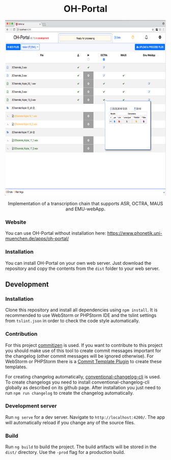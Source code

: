 <h1 align="center">OH-Portal</h1>
<p align="center">
  <img width="600" height="550" src="https://github.com/IPS-LMU/oh-portal/raw/master/screenshots/oh-portal01.png" alt="OH-Portal">
</p>
<p align="center">
Implementation of a transcription chain that supports ASR, OCTRA, MAUS and EMU-webApp.
</p>

### Website

You can use OH-Portal without installation here: https://www.phonetik.uni-muenchen.de/apps/oh-portal/

### Installation

You can install OH-Portal on your own web server. Just download the repository and copy the contents from the `dist` folder to your web server.

## Development

### Installation

Clone this repository and install all dependencies using `npm install`. It is recommended to use WebStorm or PHPStorm IDE and the tslint settings from `tslint.json` in order to check the code style automatically.

### Contribution

For this project <a href="https://github.com/commitizen/cz-cli">commitizen</a> is used. If you want to contribute to this project you should make use of this tool to create commit messages important for the changelog (other commit messages will be ignored otherwise). For WebStorm or PHPStorm there is a <a href="https://plugins.jetbrains.com/plugin/9861-git-commit-template">Commit Template Plugin</a> to create these templates.

For creating changelog automatically, <a href="https://github.com/conventional-changelog/conventional-changelog/tree/master/packages/conventional-changelog-cli">conventional-changelog-cli</a> is used. To create changelogs you need to install conventional-changelog-cli globally as described on its github page. After installation you just need to run `npm run changelog` to create the changelog automatically.

### Development server

Run `ng serve` for a dev server. Navigate to `http://localhost:4200/`. The app will automatically reload if you change any of the source files.

### Build

Run `ng build` to build the project. The build artifacts will be stored in the `dist/` directory. Use the `-prod` flag for a production build.
